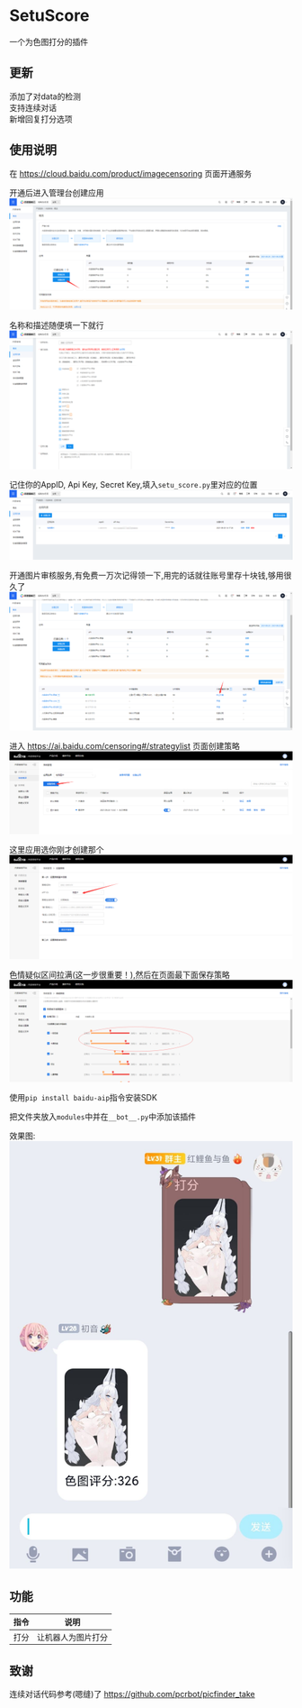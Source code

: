 # SetuScore
一个为色图打分的插件

## 更新
添加了对data的检测\
支持连续对话\
新增回复打分选项

## 使用说明

在 https://cloud.baidu.com/product/imagecensoring 页面开通服务

开通后进入管理台创建应用
![img](./img/img1.png)

名称和描述随便填一下就行
![img](./img/img2.png)

记住你的AppID, Api Key, Secret Key,填入`setu_score.py`里对应的位置
![img](./img/img3.png)

开通图片审核服务,有免费一万次记得领一下,用完的话就往账号里存十块钱,够用很久了
![img](./img/img7.png)

进入 https://ai.baidu.com/censoring#/strategylist 页面创建策略
![img](./img/img4.png)

这里应用选你刚才创建那个
![img](./img/img5.png)

色情疑似区间拉满(这一步很重要！),然后在页面最下面保存策略
![img](./img/img6.png)


使用`pip install baidu-aip`指令安装SDK

把文件夹放入`modules`中并在`__bot__.py`中添加该插件

效果图:
![img](./img/img9.jpg)

## 功能
|指令|说明|
|-----|-----|
|打分|让机器人为图片打分|

## 致谢
连续对话代码参考(嗯缝)了 https://github.com/pcrbot/picfinder_take